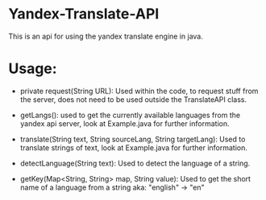 # Yandex-Translate-API
This is an api for using the yandex translate engine in java.

# Usage:
- private request(String URL):
  Used within the code, to request stuff from the server, does not need to be used outside the TranslateAPI class.

- getLangs():
  used to get the currently available languages from the yandex api server, look at Example.java for further information.

- translate(String text, String sourceLang, String targetLang):
  Used to translate strings of text, look at Example.java for further information.

- detectLanguage(String text):
  Used to detect the language of a string.

- getKey(Map<String, String> map, String value):
  Used to get the short name of a language from a string aka: "english" -> "en"
